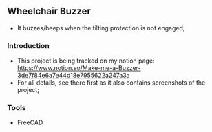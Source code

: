 ## Wheelchair Buzzer

* It buzzes/beeps when the tilting protection is not engaged;

### Introduction

* This project is being tracked on my notion page: https://www.notion.so/Make-me-a-Buzzer-3de7f84e6a7e44d18e7955622a247a3a
* For all details, see there first as it also contains screenshots of the project;

### Tools

* FreeCAD
